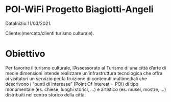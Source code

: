 # POI-WiFi Progetto Biagiotti-Angeli  
DataInizio:11/03/2021.

Cliente:(mercato/clienti turismo culturale).
# Obiettivo
Per favorire il turismo culturale, l’Assessorato al Turismo di una città d’arte di medie dimensioni intende
realizzare un’infrastruttura tecnologica che offra ai visitatori un servizio per la fruizione di contenuti
multimediali che descrivono i “punti di interesse” (Point Of Interest = POI) di tipo monumentale
(es. chiese, luoghi storici, ...) e artistico (es. musei, mostre, ...) distribuiti nel centro storico della città.

